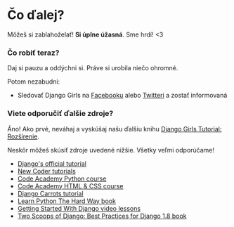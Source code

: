 # Čo ďalej?

Môžeš si zablahoželať! **Si úplne úžasná**. Sme hrdí! <3

### Čo robiť teraz?

Daj si pauzu a oddýchni si. Práve si urobila niečo ohromné.

Potom nezabudni:

*   Sledovať Django Girls na [Facebooku][1] alebo [Twitteri][2] a zostať informovaná

 [1]: http://facebook.com/djangogirls
 [2]: http://twitter.com/djangogirls

### Viete odporučiť ďalšie zdroje?

Áno! Ako prvé, neváhaj a vyskúšaj našu ďalšiu knihu [Django Girls Tutorial: Rozšírenie][3].

 [3]: http://djangogirls.gitbooks.io/django-girls-tutorial-extensions/

Neskôr môžeš skúsiť zdroje uvedené nižšie. Všetky veľmi odporúčame!

- [Django's official tutorial][4]
- [New Coder tutorials][5]
- [Code Academy Python course][6]
- [Code Academy HTML & CSS course][7]
- [Django Carrots tutorial][8]
- [Learn Python The Hard Way book][9]
- [Getting Started With Django video lessons][10]
- [Two Scoops of Django: Best Practices for Django 1.8 book][11]

 [4]: https://docs.djangoproject.com/en/1.8/intro/tutorial01/
 [5]: http://newcoder.io/tutorials/
 [6]: http://www.codecademy.com/en/tracks/python
 [7]: http://www.codecademy.com/tracks/web
 [8]: http://django.carrots.pl/en/
 [9]: http://learnpythonthehardway.org/book/
 [10]: http://gettingstartedwithdjango.com/
 [11]: http://twoscoopspress.com/products/two-scoops-of-django-1-8
